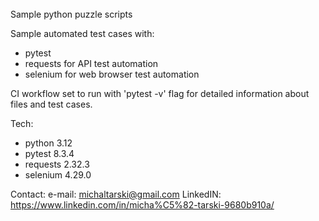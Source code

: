 ######
Sample python puzzle scripts

Sample automated test cases with:
- pytest
- requests for API test automation
- selenium for web browser test automation

CI workflow set to run with 'pytest -v' flag for detailed information about files and test cases.

Tech:
- python 3.12
- pytest 8.3.4
- requests 2.32.3
- selenium 4.29.0

Contact:
e-mail: michaltarski@gmail.com
LinkedIN: https://www.linkedin.com/in/micha%C5%82-tarski-9680b910a/
######

